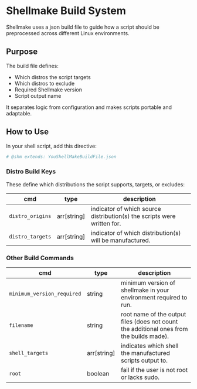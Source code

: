
# Shellmake Build System

Shellmake uses a json build file  to guide how a script should be preprocessed across different Linux environments.

## Purpose

The build file defines:
- Which distros the script targets
- Which distros to exclude
- Required Shellmake version
- Script output name

It separates logic from configuration and makes scripts portable and adaptable.

## How to Use

In your shell script, add this directive:

```sh
# @shm extends: YouShellMakeBuildFile.json
```


### Distro Build Keys

These define which distributions the script supports, targets, or excludes:

| cmd              | type          | description                                                             |
|------------------|---------------|-------------------------------------------------------------------------|
| `distro_origins` | arr[string] | indicator of which source distribution(s) the scripts were written for. |
| `distro_targets` | arr[string] | indicator of which distribution(s) will be manufactured.                |

### Other Build Commands

| cmd                        	| type        	| description                                                                              	|
|----------------------------	|-------------	|------------------------------------------------------------------------------------------	|
| `minimum_version_required` 	| string      	| minimum version of shellmake in your environment required to run.                        	|
| `filename`             	| string      	| root name of the output files (does not count the additional ones from the builds made). 	|
| `shell_targets`            	| arr[string] 	| indicates which shell the manufactured scripts output to.                                	|
| `root`            	| boolean     	| fail if the user is not root or lacks sudo.                                              	|
